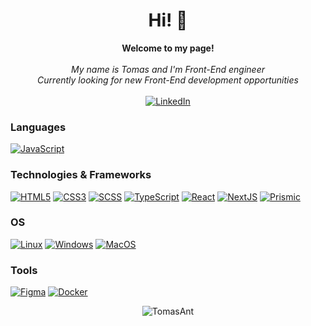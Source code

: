 <h1 align="center">Hi! 👋</h1>

<p align="center">
    <b>Welcome to my page!</b><br><br>
    <i>
        My name is Tomas and I'm Front-End engineer<br>
        Currently looking for new Front-End development opportunities<br>
    </i><br>
    <a href="https://www.linkedin.com/in/antanaitis-tomas/">
        <img src="https://img.shields.io/badge/LinkedIn-blue?style=flat-square&logo=linkedin" alt="LinkedIn">
    </a>
</p>

### Languages

[![JavaScript](https://img.shields.io/badge/javascript-black?style=for-the-badge&logo=javascript)](https://github.com/TomasAnt)


### Technologies & Frameworks
[![HTML5](https://img.shields.io/badge/html5-black?style=for-the-badge&logo=html5)](https://github.com/TomasAnt)
[![CSS3](https://img.shields.io/badge/css3-black?style=for-the-badge&logo=css3)](https://github.com/TomasAnt)
[![SCSS](https://img.shields.io/badge/sass-black?style=for-the-badge&logo=sass)](https://github.com/TomasAnt)
[![TypeScript](https://img.shields.io/badge/typescript-black?style=for-the-badge&logo=typescript)](https://github.com/TomasAnt)
[![React](https://img.shields.io/badge/react-black?style=for-the-badge&logo=react)](https://github.com/TomasAnt)
[![NextJS](https://img.shields.io/badge/next.js-black?style=for-the-badge&logo=next.js)](https://github.com/TomasAnt)
[![Prismic](https://img.shields.io/badge/prismic-black?style=for-the-badge&logo=prismic)](https://github.com/TomasAnt)

### OS
[![Linux](https://img.shields.io/badge/linux-black?style=for-the-badge&logo=Linux)](https://github.com/TomasAnt)
[![Windows](https://img.shields.io/badge/Windows-black?style=for-the-badge&logo=Windows)](https://github.com/TomasAnt)
[![MacOS](https://img.shields.io/badge/MacOS-black?style=for-the-badge&logo=MacOs)](https://github.com/TomasAnt)

### Tools
[![Figma](https://img.shields.io/badge/figma-black?style=for-the-badge&logo=figma)](https://github.com/TomasAnt)
[![Docker](https://img.shields.io/badge/docker-black?style=for-the-badge&logo=docker)](https://github.com/TomasAnt)


<div align="center">
    <p><img align="center" src="https://github-readme-streak-stats.herokuapp.com/?user=TomasAnt&" alt="TomasAnt" /></p>
</div>
